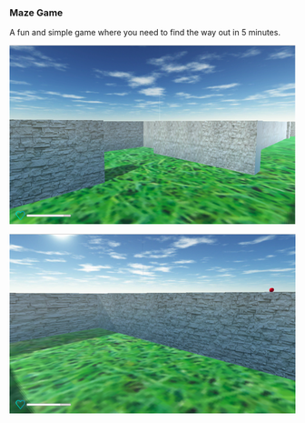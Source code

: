 ### Maze Game

A fun and simple game where you need to find the way out in 5 minutes.

![Example 1](Assets/example1.png)


![Example 2](Assets/example2.png)